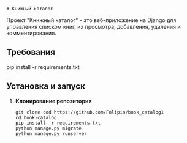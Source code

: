     # Книжный каталог

Проект "Книжный каталог" - это веб-приложение на Django для управления списком книг, их просмотра, добавления, удаления и комментирования.

## Требования

pip install -r requirements.txt

## Установка и запуск

1. **Клонирование репозитория**

   ```git
   git clone cod https://github.com/Folipin/book_catalog1
   cd book-catalog
   pip install -r requirements.txt
   python manage.py migrate
   python manage.py runserver
   


